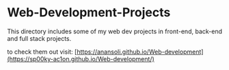 # Web-Development-Projects
This directory includes some of my web dev projects in front-end, back-end and full stack projects.

to check them out visit:
[https://anansoli.github.io/Web-development](https://sp00ky-ac1on.github.io/Web-development/)
